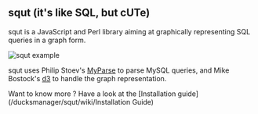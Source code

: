 ## squt (it's like SQL, but cUTe)

squt is a JavaScript and Perl library aiming at graphically representing SQL queries in a graph form.

![squt example](https://raw.github.com/ducksmanager/squt/master/front-end/images/squt_example.png)

squt uses Philip Stoev's [MyParse](http://search.cpan.org/~philips/DBIx-MyParse/) to parse MySQL queries, and Mike Bostock's [d3](/mbostock/d3) to handle the graph representation.

Want to know more ? Have a look at the [Installation guide](/ducksmanager/squt/wiki/Installation Guide)